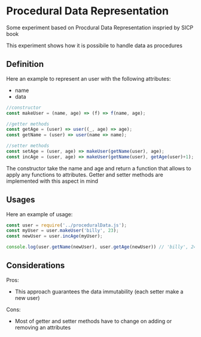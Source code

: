 # Procedural Data Representation

Some experiment based on Procdural Data Representation inspried by SICP book

This experiment shows how it is possibile to handle data as procedures

## Definition
Here an example to represent an user with the following attributes:
+ name
+ data

```js
//constructor
const makeUser = (name, age) => (f) => f(name, age);

//getter methods
const getAge = (user) => user((_, age) => age);
const getName = (user) => user(name => name);

//setter methods
const setAge = (user, age) => makeUser(getName(user), age);
const incAge = (user, age) => makeUser(getName(user), getAge(user)+1);
```

The constructor take the name and age and return a function that allows to apply 
any functions to attributes.
Getter and setter methods are implemented with this aspect in mind

## Usages

Here an example of usage:

```js
const user = require('../proceduralData.js');
const myUser = user.makeUser('billy', 23);
const newUser = user.incAge(myUser);

console.log(user.getName(newUser), user.getAge(newUser)) // 'billy', 24
```

## Considerations

Pros:
+ This approach guarantees the data immutability (each setter make a new user)

Cons:
+ Most of getter and setter methods have to change on adding or removing an attributes

